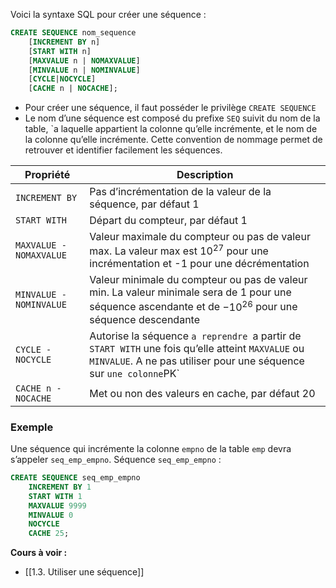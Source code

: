 Voici la syntaxe SQL pour créer une séquence : 

```SQL
CREATE SEQUENCE nom_sequence 
	[INCREMENT BY n] 
	[START WITH n] 
	[MAXVALUE n | NOMAXVALUE] 
	[MINVALUE n | NOMINVALUE] 
	[CYCLE|NOCYCLE] 
	[CACHE n | NOCACHE];
```

- Pour créer une séquence, il faut posséder le privilège `CREATE SEQUENCE`
- Le nom d’une séquence est composé du prefixe `SEQ` suivit du nom de la table, `a laquelle appartient la colonne qu’elle incrémente, et le nom de la colonne qu’elle incrémente. Cette convention de nommage permet de retrouver et identifier facilement les séquences.

| Propriété               | Description |
| ----------------------- | ----------- |
| `INCREMENT BY`          |    Pas d’incrémentation de la valeur de la séquence, par défaut 1     |
| `START WITH`            |    Départ du compteur, par défaut 1         |
| `MAXVALUE - NOMAXVALUE` |        Valeur maximale du compteur ou pas de valeur max. La valeur max est $10^{27}$ pour une incrémentation et -1 pour une décrémentation     |
| `MINVALUE - NOMINVALUE` |      Valeur minimale du compteur ou pas de valeur min. La valeur minimale sera de 1 pour une séquence ascendante et de $−10^{26}$ pour une séquence descendante       |
| `CYCLE - NOCYCLE`       |        Autorise la séquence `a reprendre `a partir de `START WITH` une fois qu’elle atteint `MAXVALUE` ou `MINVALUE`. A ne pas utiliser pour une séquence sur ` une colonne `PK`     |
| `CACHE n - NOCACHE`     |        Met ou non des valeurs en cache, par défaut 20     |

### Exemple

Une séquence qui incrémente la colonne `empno` de la table `emp` devra s’appeler `seq_emp_empno`. Séquence `seq_emp_empno` :

```SQL
CREATE SEQUENCE seq_emp_empno 
	INCREMENT BY 1 
	START WITH 1 
	MAXVALUE 9999 
	MINVALUE 0 
	NOCYCLE 
	CACHE 25;
```

**Cours à voir :**
- [[1.3. Utiliser une séquence]]